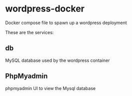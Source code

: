 # wordpress-docker

Docker compose file to spawn up a wordpress deployment

These are the services:
## db
MySQL database used by the wordpress container

## PhpMyadmin
phpmyadmin UI to view the Mysql database
